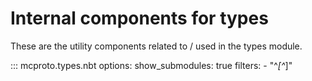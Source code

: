 # Internal components for types

These are the utility components related to / used in the types module.

::: mcproto.types.nbt
    options:
        show_submodules: true
        filters:
            - "^_[^_]"
